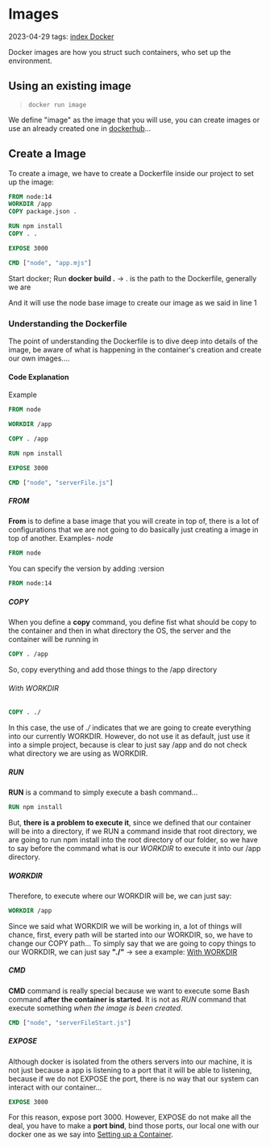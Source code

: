 # Images
2023-04-29
tags: [index Docker](index%20Docker.md)

Docker images are how you struct such containers, who set up the environment.

## Using an existing image 

> `docker run image` 

We define "image" as the image that you will use, you can create images or use an already created one in [dockerhub](https://hub.docker.com/)...

## Create a Image

To create a image, we have to create a Dockerfile inside our project to set up the image:

 ~~~Dockerfile
 FROM node:14
 WORKDIR /app
 COPY package.json .

 RUN npm install
 COPY . .
 
 EXPOSE 3000
 
 CMD ["node", "app.mjs"]
 ~~~

Start docker;
Run **docker build .** -> . is the path to the Dockerfile, generally we are 

And it will use the node base image to create our image as we said in line 1

### Understanding the Dockerfile

The point of understanding the Dockerfile is to dive deep into details of the image, be aware of what is happening in the container's creation and create our own images....

#### Code Explanation

Example

~~~Dockerfile
FROM node

WORKDIR /app

COPY . /app

RUN npm install

EXPOSE 3000

CMD ["node", "serverFile.js"]
~~~

##### FROM

**From** is to define a base image that you will create in top of, there is a lot of configurations that we are not going to do basically just creating a image in top of another. Examples- *node*

~~~Dockerfile
FROM node
~~~

You can specify the version by adding :version

~~~Dockerfile
FROM node:14
~~~

##### COPY

When you define a **copy** command, you define fist what should be copy to the container and then in what directory the OS, the server and the container will be running in

~~~Dockerfile
COPY . /app
~~~


So, copy everything and add those things to the /app directory

###### With WORKDIR

~~~Dockerfile
COPY . ./
~~~

In this case, the use of *./* indicates that we are going to create everything into our currently WORKDIR. However, do not use it as default, just use it into a simple project, because is clear to just say /app and do not check what directory we are using as WORKDIR.

##### RUN

**RUN** is a command to simply execute a bash command...

~~~Dockerfile
RUN npm install
~~~

But, **there is a problem to execute it**, since we defined that our container will be into a directory, if we RUN a command inside that root directory, we are going to run npm install into the root directory of our folder, so we have to say before the command what is our *WORKDIR*  to execute it into our /app directory.

##### WORKDIR

Therefore, to execute where our WORKDIR will be, we can just say:

~~~Dockerfile
WORKDIR /app
~~~

Since we said what WORKDIR we will be working in, a lot of things will chance, first, every path will be started into our WORKDIR, so, we have to change our COPY path... To simply say that we are going to copy things to our WORKDIR, we can just say **"./"**  -> see a example: [With WORKDIR](Images.md#With%20WORKDIR)

##### CMD

**CMD** command is really special because we want to execute some Bash command **after the container is started**. It is not as *RUN* command that execute something *when the image is been created*.

~~~Dockerfile
CMD ["node", "serverFileStart.js"]
~~~

##### EXPOSE

Although docker is isolated from the others servers into our machine, it is not just because a app is listening to a port that it will be able to listening, because if we do not EXPOSE the port, there is no way that our system can interact with our container...

~~~Dockerfile
EXPOSE 3000
~~~

For this reason, expose port 3000. However, EXPOSE do not make all the deal, you have to make a **port bind**, bind those ports, our local one with our docker one as we say into [Setting up a Container](Containers.md#Setting%20up%20a%20Container).
